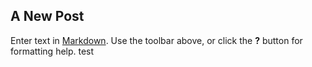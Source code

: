 ## A New Post

Enter text in [Markdown](http://daringfireball.net/projects/markdown/). Use the toolbar above, or click the **?** button for formatting help.
test